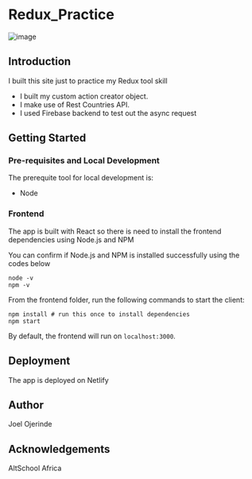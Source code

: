 # Redux_Practice

![image](https://user-images.githubusercontent.com/104495751/191555738-7fce1df8-e969-45f6-864e-6f83fd5be7cd.png)

## Introduction

I built this site just to practice my Redux tool skill
* I built my custom action creator object.
* I make use of Rest Countries API.
* I used Firebase backend to test out the async request

## Getting Started

### Pre-requisites and Local Development 

The prerequite tool for local development is:
* Node

### Frontend
The app is built with React so there is need to install the frontend dependencies using Node.js and NPM

You can confirm if Node.js and NPM is installed successfully using the codes below

```
node -v
npm -v
```

From the frontend folder, run the following commands to start the client: 

```
npm install # run this once to install dependencies
npm start 
```

By default, the frontend will run on `localhost:3000`. 


## Deployment
The app is deployed on Netlify

## Author
Joel Ojerinde

## Acknowledgements 
AltSchool Africa

